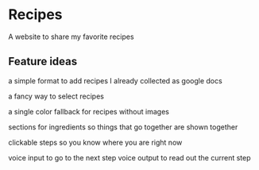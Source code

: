 # Recipes
A website to share my favorite recipes

## Feature ideas

a simple format to add recipes I already collected as google docs

a fancy way to select recipes

a single color fallback for recipes without images

sections for ingredients so things that go together are shown together

clickable steps so you know where you are right now

voice input to go to the next step
voice output to read out the current step
